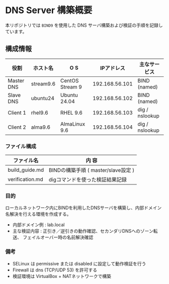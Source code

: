 # DNS Server 構築概要  
本リポジトリでは `BIND9` を使用した DNS サーバ構築および検証の手順を記録しています。

## 構成情報  
| 役割 | ホスト名 | O S | IPアドレス | 主なサービス |  
|------|-----------|----|-------------|---------------|  
| Master DNS | stream9.6 | CentOS Stream 9 | 192.168.56.101 | BIND (named) |  
| Slave DNS | ubuntu24 | Ubuntu 24.04 | 192.168.56.102 | BIND (named) |  
| Client 1 | rhel9.6 | RHEL 9.6 | 192.168.56.103 | dig / nslookup |  
| Client 2 | alma9.6 | AlmaLinux 9.6 | 192.168.56.104 | dig / nslookup |  

### ファイル構成  
| ファイル名	| 内  容 |  
|-----------|----|  
| build_guide.md	| BINDの構築手順 ( master/slave設定 ) |  
| verification.md | digコマンドを使った検証結果記録 |  

### 目的    
ローカルネットワーク内にBINDを利用したDNSサーバを構築し、内部ドメイン名解決を行える環境を作成する。
- 内部ドメイン例 : lab.local  
- 主な検証内容 : 正引き／逆引きの動作確認、セカンダリDNSへのゾーン転送、 フェイルオーバー時の名前解決確認  

### 備考  
- SELinux は permissive または disabled に設定して動作検証を行う  
- Firewall は dns (TCP/UDP 53) を許可する  
- 検証環境は VirtualBox + NATネットワークで構築  
